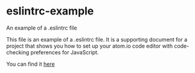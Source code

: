 # eslintrc-example
An example of a .eslintrc file


This file is an example of a .eslintrc file. It is a supporting document for a project that shows you how to set up your atom.io code editor with code-checking preferences for JavaScript.

You can find it [here](https://www.youtube.com/channel/UC5DNytAJ6_FISueUfzZCVsw)
